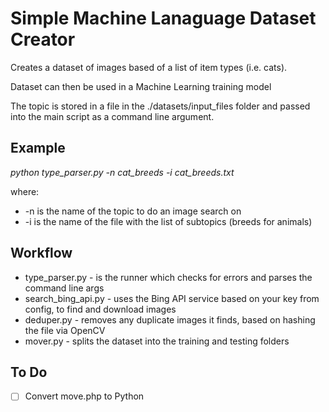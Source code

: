 # Simple Machine Lanaguage Dataset Creator
Creates a dataset of images based of a list of item types (i.e. cats).

Dataset can then be used in a Machine Learning training model

The topic is stored in a file in the ./datasets/input_files folder and passed into the main script as a command line argument.

## Example
*python type_parser.py -n cat_breeds -i cat_breeds.txt*

where:
-    -n is the name of the topic to do an image search on
-    -i is the name of the file with the list of subtopics (breeds for animals)

## Workflow
- type_parser.py - is the runner which checks for errors and parses the command line args
- search_bing_api.py - uses the Bing API service based on your key from config, to find and download images
- deduper.py - removes any duplicate images it finds, based on hashing the file via OpenCV
- mover.py - splits the dataset into the training and testing folders

## To Do
- [ ] Convert move.php to Python
